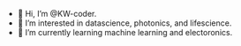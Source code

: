 - 👋 Hi, I’m @KW-coder.
- 👀 I’m interested in datascience, photonics, and lifescience.
- 🌱 I’m currently learning machine learning and electoronics.

<!---
KW-coder/KW-coder is a ✨ special ✨ repository because its `README.md` (this file) appears on your GitHub profile.
You can click the Preview link to take a look at your changes.
- 💞️ I’m looking to collaborate on ...
- 📫 How to reach me ...
--->
